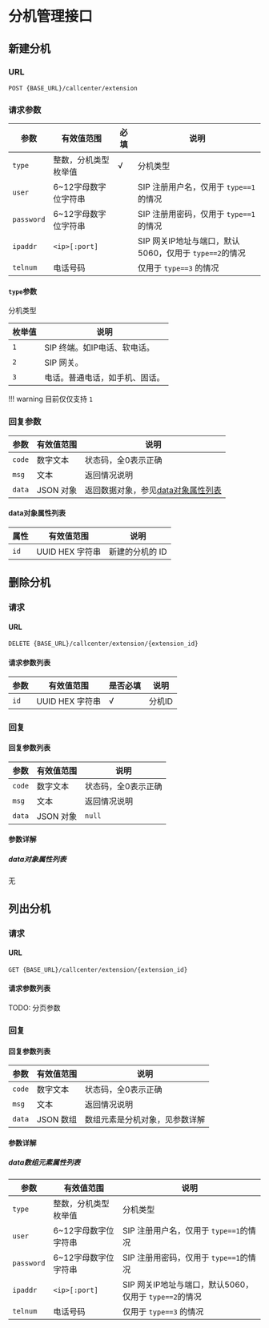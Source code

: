 # 分机管理接口
<!-- toc -->

## 新建分机

### URL

```
POST {BASE_URL}/callcenter/extension
```

### 请求参数

参数                  | 有效值范围            | 必填   | 说明
--------------------- | --------------------- | ------ | ----------------------------------------
`type`                | 整数，分机类型枚举值  | √      | 分机类型
`user`                | 6~12字母数字位字符串  |        | SIP 注册用户名，仅用于 `type==1`的情况
`password`            | 6~12字母数字位字符串  |        | SIP 注册用密码，仅用于 `type==1`的情况
`ipaddr`              | `<ip>[:port]`         |        | SIP 网关IP地址与端口，默认5060，仅用于 `type==2`的情况
`telnum`              | 电话号码              |        | 仅用于 `type==3` 的情况

#### `type`参数
分机类型

 枚举值 | 说明
------- | --------------
 `1`    | SIP 终端。如IP电话、软电话。
 `2`    | SIP 网关。
 `3`    | 电话。普通电话，如手机、固话。

!!! warning
  目前仅仅支持 `1`

### 回复参数

参数     | 有效值范围   | 说明                           
-------- | ------------ | -----------------------------
`code`   | 数字文本     | 状态码，全0表示正确
`msg`    | 文本         | 返回情况说明
`data`   | JSON 对象    | 返回数据对象，参见[data对象属性列表](#data对象属性列表)

#### data对象属性列表

属性     | 有效值范围      | 说明
-------- | --------------- | --------
`id`     | UUID HEX 字符串 | 新建的分机的 ID

## 删除分机

### 请求

#### URL

```
DELETE {BASE_URL}/callcenter/extension/{extension_id}
```

#### 请求参数列表

参数                   | 有效值范围          | 是否必填  | 说明
---------------------- | ------------------- | --------- | ----------------------------------------
`id`                   | UUID HEX 字符串     | √         | 分机ID

### 回复

#### 回复参数列表

参数     | 有效值范围   | 说明
-------- | ------------ | -----------------------------
`code`   | 数字文本     | 状态码，全0表示正确
`msg`    | 文本         | 返回情况说明
`data`   | JSON 对象    | `null`

#### 参数详解

##### data对象属性列表

无

## 列出分机

### 请求

#### URL

```
GET {BASE_URL}/callcenter/extension/{extension_id}
```

#### 请求参数列表

TODO: 分页参数

### 回复

#### 回复参数列表

 参数     | 有效值范围   | 说明
--------- | ------------ | -----------------------------
`code`    | 数字文本     | 状态码，全0表示正确
`msg`     | 文本         | 返回情况说明
`data`    | JSON 数组    | 数组元素是分机对象，见参数详解

#### 参数详解

##### data数组元素属性列表

参数                  | 有效值范围            | 说明
--------------------- | --------------------- | ----------------------------------------
`type`                | 整数，分机类型枚举值  | 分机类型
`user`                | 6~12字母数字位字符串  | SIP 注册用户名，仅用于 `type==1`的情况
`password`            | 6~12字母数字位字符串  | SIP 注册用密码，仅用于 `type==1`的情况
`ipaddr`              | `<ip>[:port]`         | SIP 网关IP地址与端口，默认5060，仅用于 `type==2`的情况
`telnum`              | 电话号码              | 仅用于 `type==3` 的情况
